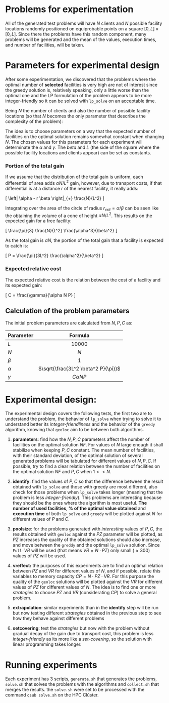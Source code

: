 # Problems for experimentation

All of the generated test problems will have $N$ clients and $N$ possible facility locations randomly positioned on equiprobable points on a square $[0,L] \times [0,L]$. Since there the problems have this random component, many problems will be generated and the mean of the values, execution times, and number of facilities, will be taken.

# Parameters for experimental design

After some experimentation, we discovered that the problems where the optimal number of **selected** facilities is very high are not of interest since the greedy solution is, relatively speaking, only a little worse than the optimal one and the LP formulation of the problem appears to be more integer-friendly so it can be solved with `lp_solve` on an acceptable time.

<!-- NOTE: got to be sure about the "more integer-friendly" hypothesis ^-->

Being $N$ the number of clients and also the number of possible facility locations (so that $N$ becomes the only parameter that describes the complexity of the problem):

The idea is to choose parameters on a way that the expected number of facilities on the optimal solution remains somewhat constant when changing $N$. The chosen values for this parameters for each experiment will determinate the $\alpha$ and $\gamma$. The $beta$ and $L$ (the side of the square where the possible facility locations and clients appear) can be set as constants.

### Portion of the total gain

If we assume that the distribution of the total gain is uniform, each differential of area adds $\alpha N/L^2$ gain, however, due to transport costs, if that differential is at a distance $r$ of the nearest facility, it really adds:

\[
\left| \alpha - r \beta \right|_{+} \frac{N}{L^2}
\]

Integrating over the area of the circle of radius $r_{crit} = \alpha/\beta$ can be seen like the obtaining the volume of a cone of height $\alpha N/L^2$. This results on the expected gain for a free facility:

\[
\frac{\pi}{3} \frac{N}{L^2} \frac{\alpha^3}{\beta^2}
\]

As the total gain is $\alpha N$, the portion of the total gain that a facility is expected to catch is:

\[
P = \frac{\pi}{3L^2} \frac{\alpha^2}{\beta^2}
\]

### Expected relative cost

The expected relative cost is the relation between the cost of a facility and its expected gain:

\[
C = \frac{\gamma}{\alpha N P}
\]

## Calculation of the problem parameters

The initial problem parameters are calculated from $N,P,C$ as:

| Parameter | Formula |
| :-------- | :---: |
| $L$         | $10000$ |
| $N$         | $N$     |
| $\beta$     | $1$ |
| $\alpha$    | $\sqrt{\frac{3L^2 \beta^2 P}{\pi}}$ |
| $\gamma$    | $C \alpha N P$ |

# Experimental design:

The experimental design covers the following tests, the first two are to understand the problem, the behavior of `lp_solve` when trying to solve it to understand better its *integer-friendliness* and the behavior of the `greedy` algorithm, knowing that `geoloc` aim to be between both algorithms.

1. **parameters**: find how the $N,P,C$ parameters affect the number of facilities on the optimal solution $NF$. For values of $N$ large enough it shall stabilize when keeping $P,C$ constant. The mean number of facilities, with their standard deviation, of the optimal solution of several generated problems will be tabulated for different values of $N,P,C$. If possible, try to find a clear relation between the number of facilities on the optimal solution $NF$ and $P,C$ when $1 << N$.

2. **identify**: find the values of $P,C$ so that the difference between the result obtained with `lp_solve` and those with greedy are most different, also check for those problems when `lp_solve` takes longer (meaning that the problem is less *integer-friendly*). This problems are interesting because they should be the ones where the algorithm is most useful. **The number of used facilities**, **% of the optimal value obtained** and **execution time** of both `lp_solve` and `greedy` will be plotted against $N$ for different values of $P$ and $C$.

3. **poolsize**: for the problems generated with *interesting* values of $P,C$, the results obtained with `geoloc` against the $PZ$ parameter will be plotted, as $PZ$ increases the quality of the obtained solutions should also increase, and move between the `greddy` and the optimal `lp_solve` solution. Since `Full-`$VR$ will be used (that means $VR=N \cdot PZ$) only small ($\approx 300$) values of $PZ$ will be used.

4. **vreffect:** the purposes of this experiments are to find an optimal relation between $PZ$ and $VR$ for different values of $N$, and if possible, relate this variables to memory capacity $CP = N \cdot PZ \cdot VR$. For this purpose the quality of the `geoloc` solutions will be plotted against the $VR$ for different values of $PZ$ for different values of $N$. The idea is to find one or more *strategies* to choose $PZ$ and $VR$ (considerating $CP$) to solve a general problem.

5. **extrapolation**: similar experiments than in the **identify** step will be run but now testing different *strategies* obtained in the previous step to see how they behave against different problems

6. **setcovering**: test the *strategies* but now with the problem without gradual decay of the gain due to transport cost, this problem is less *integer-friendly* as its more like a *set-covering*, so the solution with linear programming takes longer.

# Running experiments

Each experiment has 3 scripts, `generate.sh` that generates the problems, `solve.sh` that solves the problems with the algorithms and `collect.sh` that merges the results. the `solve.sh` were set to be processed with the command `qsub solve.sh` on the HPC Clúster.

